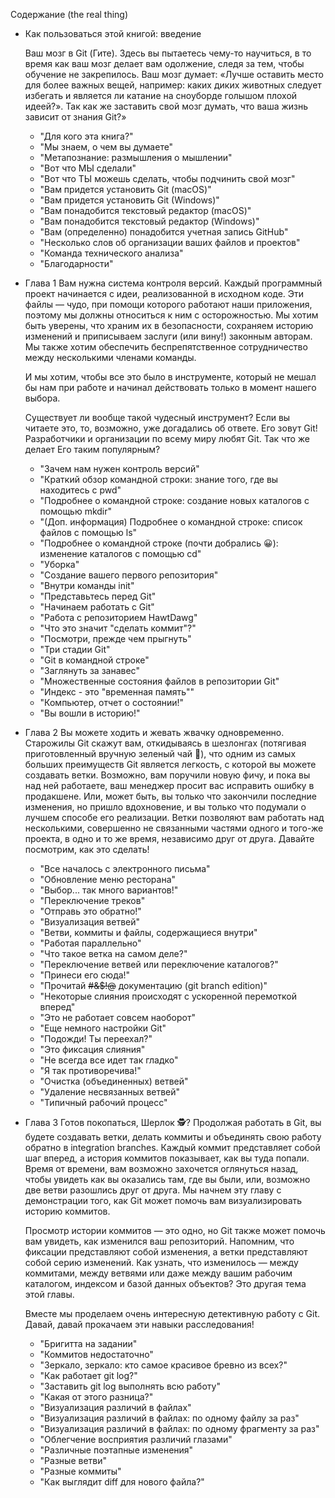 Содержание (the real thing)

- Как пользоваться этой книгой: введение

  Ваш мозг в Git (Гите). Здесь вы пытаетесь чему-то научиться, в то время как ваш мозг делает вам одолжение, следя за тем, чтобы обучение не закрепилось. Ваш мозг думает: «Лучше оставить место для более важных вещей, например: каких диких животных следует избегать и является ли катание на сноуборде голышом плохой идеей?». Так как же заставить свой мозг думать, что ваша жизнь зависит от знания Git?»

  - "Для кого эта книга?"
  - "Мы знаем, о чем вы думаете"
  - "Метапознание: размышления о мышлении"
  - "Вот что МЫ сделали"
  - "Вот что ТЫ можешь сделать, чтобы подчинить свой мозг"
  - "Вам придется установить Git (macOS)"
  - "Вам придется установить Git (Windows)"
  - "Вам понадобится текстовый редактор (macOS)"
  - "Вам понадобится текстовый редактор (Windows)"
  - "Вам (определенно) понадобится учетная запись GitHub"
  - "Несколько слов об организации ваших файлов и проектов"
  - "Команда технического анализа"
  - "Благодарности"

- Глава 1
  Вам нужна система контроля версий. Каждый программный проект начинается с идеи, реализованной в исходном коде. Эти файлы — чудо, при помощи которого работают наши приложения, поэтому мы должны относиться к ним с осторожностью. Мы хотим быть уверены, что храним их в безопасности, сохраняем историю изменений и приписываем заслуги (или вину!) законным авторам. Мы также хотим обеспечить беспрепятственное сотрудничество между несколькими членами команды.

  И мы хотим, чтобы все это было в инструменте, который не мешал бы нам при работе и начинал действовать только в момент нашего выбора.

  Существует ли вообще такой чудесный инструмент? Если вы читаете это, то, возможно, уже догадались об ответе. Его зовут Git! Разработчики и организации по всему миру любят Git. Так что же делает Его таким популярным?

  - "Зачем нам нужен контроль версий"
  - "Краткий обзор командной строки: знание того, где вы находитесь с pwd"
  - "Подробнее о командной строке: создание новых каталогов с помощью mkdir"
  - "(Доп. информация) Подробнее о командной строке: список файлов с помощью ls"
  - "Подробнее о командной строке (почти добрались 😀): изменение каталогов с помощью cd"
  - "Уборка"
  - "Создание вашего первого репозитория"
  - "Внутри команды init"
  - "Представьтесь перед Git"
  - "Начинаем работать с Git"
  - "Работа с репозиторием HawtDawg"
  - "Что это значит "сделать коммит"?"
  - "Посмотри, прежде чем прыгнуть"
  - "Три стадии Git"
  - "Git в командной строке"
  - "Заглянуть за занавес"
  - "Множественные состояния файлов в репозитории Git"
  - "Индекс - это "временная память""
  - "Компьютер, отчет о состоянии!"
  - "Вы вошли в историю!"

- Глава 2
  Вы можете ходить и жевать жвачку одновременно. Старожилы Git скажут вам, откидываясь в шезлонгах (потягивая приготовленный вручную зеленый чай 🍵), что одним из самых больших преимуществ Git является легкость, с которой вы можете создавать ветки. Возможно, вам поручили новую фичу, и пока вы над ней работаете, ваш менеджер просит вас исправить ошибку в продакшене. Или, может быть, вы только что закончили последние изменения, но пришло вдохновение, и вы только что подумали о лучшем способе его реализации. Ветки позволяют вам работать над несколькими, совершенно не связанными частями одного и того-же проекта, в одно и то же время, независимо друг от друга. Давайте посмотрим, как это сделать!

  - "Все началось с электронного письма"
  - "Обновление меню ресторана"
  - "Выбор... так много вариантов!"
  - "Переключение треков"
  - "Отправь это обратно!"
  - "Визуализация ветвей"
  - "Ветви, коммиты и файлы, содержащиеся внутри"
  - "Работая параллельно"
  - "Что такое ветка на самом деле?"
  - "Переключение ветвей или переключение каталогов?"
  - "Принеси его сюда!"
  - "Прочитай ~~#&$!@~~ документацию (git branch edition)"
  - "Некоторые слияния происходят с ускоренной перемоткой вперед"
  - "Это не работает совсем наоборот"
  - "Еще немного настройки Git"
  - "Подожди! Ты переехал?"
  - "Это фиксация слияния"
  - "Не всегда все идет так гладко"
  - "Я так противоречива!"
  - "Очистка (объединенных) ветвей"
  - "Удаление несвязанных ветвей"
  - "Типичный рабочий процесс"

- Глава 3
  Готов покопаться, Шерлок 🕵️? Продолжая работать в Git, вы будете создавать ветки, делать коммиты и объединять свою работу обратно в integration branches. Каждый коммит представляет собой шаг вперед, а история коммитов показывает, как вы туда попали. Время от времени, вам возможно захочется оглянуться назад, чтобы увидеть как вы оказались там, где вы были, или, возможно две ветви разошлись друг от друга. Мы начнем эту главу с демонстрации того, как Git может помочь вам визуализировать историю коммитов.

  Просмотр истории коммитов — это одно, но Git также может помочь вам увидеть, как изменился ваш репозиторий. Напомним, что фиксации представляют собой изменения, а ветки представляют собой серию изменений. Как узнать, что изменилось — между коммитами, между ветвями или даже между вашим рабочим каталогом, индексом и базой данных объектов? Это другая тема этой главы.

  Вместе мы проделаем очень интересную детективную работу с Git. Давай, давай прокачаем эти навыки расследования!

  - "Бригитта на задании"
  - "Коммитов недостаточно"
  - "Зеркало, зеркало: кто самое красивое бревно из всех?"
  - "Как работает git log?"
  - "Заставить git log выполнять всю работу"
  - "Какая от этого разница?"
  - "Визуализация различий в файлах"
  - "Визуализация различий в файлах: по одному файлу за раз"
  - "Визуализация различий в файлах: по одному фрагменту за раз"
  - "Облегчение восприятия различий глазами"
  - "Различные поэтапные изменения"
  - "Разные ветви"
  - "Разные коммиты"
  - "Как выглядит diff для нового файла?"
